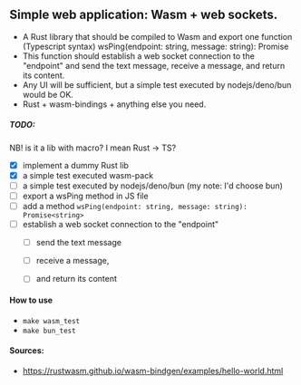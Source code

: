 ## Simple web application: Wasm + web sockets.

- A Rust library that should be compiled to Wasm and export one function (Typescript syntax)
wsPing(endpoint: string, message: string): Promise<string>
- This function should establish a web socket connection to the "endpoint" and send the text message, receive a message, and return its content.
- Any UI will be sufficient, but a simple test executed by nodejs/deno/bun would be OK. 
- Rust + wasm-bindings + anything else you need.

##### TODO:
NB! is it a lib with macro? I mean Rust -> TS?
- [x] implement a dummy Rust lib
- [x] a simple test executed wasm-pack
- [ ] a simple test executed by nodejs/deno/bun (my note: I'd choose bun)
- [ ] export a wsPing method in JS file
- [ ] add a method `wsPing(endpoint: string, message: string): Promise<string>`
- [ ] establish a web socket connection to the "endpoint"
    - [ ] send the text message
    - [ ] receive a message,
    - [ ] and return its content


#### How to use
- `make wasm_test`
- `make bun_test`







#### Sources:
- https://rustwasm.github.io/wasm-bindgen/examples/hello-world.html
